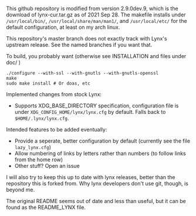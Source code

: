 This github repository is modified from version 2.9.0dev.9, which is the download of
lynx-cur.tar.gz as of 2021 Sep 28. The makefile installs under `/usr/local/bin/`,
`/usr/local/share/man/man1/`, and `/usr/local/etc/` for the default configuration,
at least on my arch linux.

This repository's master branch does not exactly track with Lynx's upstream release. See the named branches if you want that.

To build, you probably want (otherwise see INSTALLATION and files under doc/ )

    ./configure --with-ssl --with-gnutls --with-gnutls-openssl
    make
    sudo make install # Or doas, etc

Implemented changes from stock Lynx:

 - Supports XDG_BASE_DIRECTORY specification, configuration file is under `XDG_CONFIG_HOME/lynx/lynx.cfg` by default. Falls back to `$HOME/.lynx/lynx.cfg`.

Intended features to be added eventually:

 - Provide a seperate, better configuration by default (currently see the file `lazy_lynx.cfg`)
 - Allow numbering of links by letters rather than numbers (to follow links from the home row)
 - Other stuff? Open an issue

I will also try to keep this up to date with lynx releases, better than the repository
this is forked from.  Why lynx developers don't use git, though, is beyond me.

The original README seems out of date and less than useful, but it can be found as the README_LYNX file.
